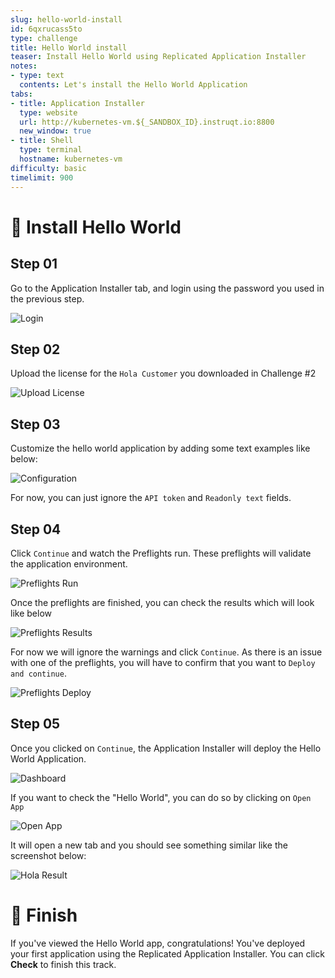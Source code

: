 ```yaml
---
slug: hello-world-install
id: 6qxrucass5to
type: challenge
title: Hello World install
teaser: Install Hello World using Replicated Application Installer
notes:
- type: text
  contents: Let's install the Hello World Application
tabs:
- title: Application Installer
  type: website
  url: http://kubernetes-vm.${_SANDBOX_ID}.instruqt.io:8800
  new_window: true
- title: Shell
  type: terminal
  hostname: kubernetes-vm
difficulty: basic
timelimit: 900
---
```


👋 Install Hello World
===============

## Step 01

Go to the Application Installer tab, and login using the password you used in the previous step.

![Login](../assets/login.png)

## Step 02

Upload the license for the `Hola Customer` you downloaded in Challenge #2

![Upload License](../assets/upload-license.png)

## Step 03

Customize the hello world application by adding some text examples like below:

![Configuration](../assets/config.png)

For now, you can just ignore the `API token` and `Readonly text` fields.

## Step 04

Click `Continue` and watch the Preflights run. These preflights will validate the application environment.

![Preflights Run](../assets/preflights-run.png)

Once the preflights are finished, you can check the results which will look like below

![Preflights Results](../assets/preflights-results.png)

For now we will ignore the warnings and click `Continue`. As there is an issue with one of the preflights, you will have to confirm that you want to `Deploy and continue`.

![Preflights Deploy](../assets/preflights-deploy.png)

## Step 05

Once you clicked on `Continue`, the Application Installer will deploy the Hello World Application.

![Dashboard](../assets/dashboard.png)

If you want to check the "Hello World", you can do so by clicking on `Open App`

![Open App](../assets/open-app.png)

It will open a new tab and you should see something similar like the screenshot below:

![Hola Result](../assets/hola-result.png)

🏁 Finish
=========

If you've viewed the Hello World app, congratulations! You've deployed your first application using the Replicated Application Installer. You can click **Check** to finish this track.
